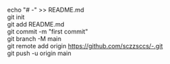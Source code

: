 echo "# -" >> README.md <br/>
git init <br/>
git add README.md <br/>
git commit -m "first commit" <br/>
git branch -M main <br/>
git remote add origin https://github.com/sczzsccs/-.git <br/>
git push -u origin main <br/>
